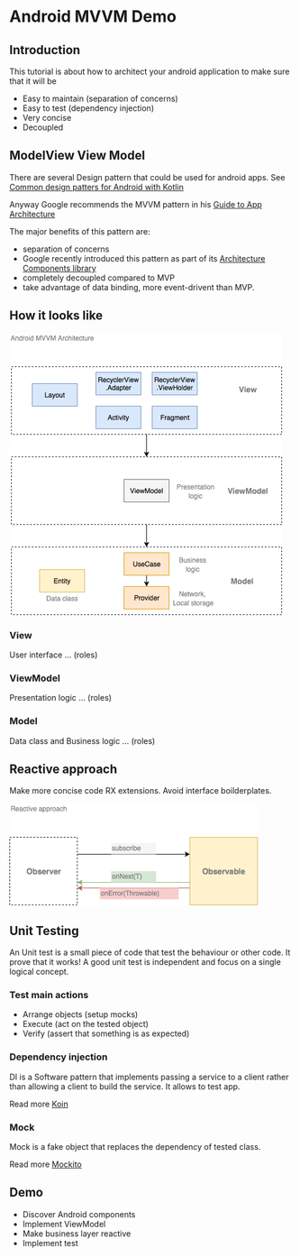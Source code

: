 # Android MVVM Demo

## Introduction
This tutorial is about how to architect your android application to make sure that it will be

- Easy to maintain (separation of concerns)
- Easy to test (dependency injection)
- Very concise
- Decoupled


## ModelView View Model
There are several Design pattern that could be used for android apps. See [Common design patters for Android with Kotlin](https://www.raywenderlich.com/168038/common-design-patterns-android-kotlin)

Anyway Google recommends the MVVM pattern in his [Guide to App Architecture](https://developer.android.com/jetpack/docs/guide)

The major benefits of this pattern are:

- separation of concerns
- Google recently introduced this pattern as part of its [Architecture Components library](https://developer.android.com/topic/libraries/architecture/viewmodel)
- completely decoupled compared to MVP
- take advantage of data binding, more event-drivent than MVP. 


## How it looks like

![alt text](images/android-architecture-mvvm-2.png "Logo Title Text 1")


### View
User interface ... (roles)

### ViewModel
Presentation logic ... (roles)

### Model
Data class and Business logic ...  (roles)



## Reactive approach
Make more concise code RX extensions.
Avoid interface boilderplates.

![alt text](images/android-architecture-RX.png "Logo Title Text 1")


## Unit Testing
An Unit test is a small piece of code that test the behaviour or other code. It prove that it works! A good unit test is independent and focus on a single logical concept. 

### Test main actions

- Arrange objects (setup mocks)
- Execute (act on the tested object)
- Verify (assert that something is as expected)

### Dependency injection

DI is a Software pattern that implements passing a service to a client rather than allowing a client to build the service. It allows to test app.

Read more [Koin](https://insert-koin.io/docs/1.0/reference/android/)

### Mock

Mock is a fake object that replaces the dependency of tested class.

Read more [Mockito](https://github.com/mockito/mockito/wiki/Mockito-for-Kotlin)


## Demo

- Discover Android components
- Implement ViewModel
- Make business layer reactive
- Implement test

